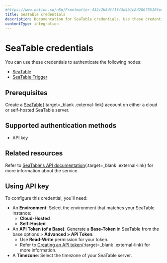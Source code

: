 ```yaml
---
#https://www.notion.so/n8n/Frontmatter-432c2b8dff1f43d4b1c8d20075510fe4
title: SeaTable credentials
description: Documentation for SeaTable credentials. Use these credentials to authenticate SeaTable in n8n, a workflow automation platform.
contentType: integration
---
```


# SeaTable credentials

You can use these credentials to authenticate the following nodes:

- [SeaTable](/integrations/builtin/app-nodes/n8n-nodes-base.seatable/)
- [SeaTable Trigger](/integrations/builtin/trigger-nodes/n8n-nodes-base.seatabletrigger/)

## Prerequisites

Create a [SeaTable](https://seatable.io/en/){:target=_blank .external-link} account on either a cloud or self-hosted SeaTable server.

## Supported authentication methods

- API key

## Related resources

Refer to [SeaTable's API documentation](https://api.seatable.io){:target=_blank .external-link} for more information about the service.

## Using API key

To configure this credential, you'll need:

- An **Environment**: Select the environment that matches your SeaTable instance:
    - **Cloud-Hosted**
    - **Self-Hosted**
- An **API Token (of a Base)**: Generate a **Base-Token** in SeaTable from the base options > **Advanced > API Token**.
    - Use **Read-Write** permission for your token.
    - Refer to [Creating an API token](https://seatable.io/en/docs/seatable-api/erzeugen-eines-api-tokens/){:target=_blank .external-link} for more information.
- A **Timezone**: Select the timezone of your SeaTable server.

